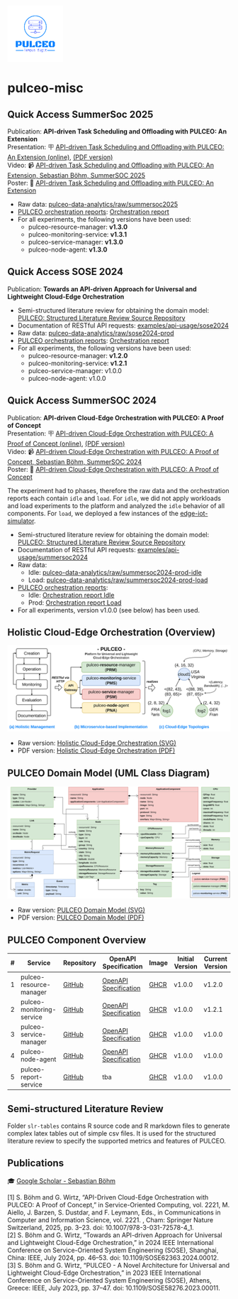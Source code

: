 <img src="docs/assets/pulceo-logo-color.png" alt="pulceo-logo" width="25%" height="auto"/>

# pulceo-misc

## Quick Access SummerSoc 2025

Publication: **API-driven Task Scheduling and Offloading with PULCEO: An Extension**  
Presentation: 🪧 [API-driven Task Scheduling and Offloading with PULCEO: An Extension (online)](https://spboehm.github.io/pulceo-misc/presentations/summersoc2025), [(PDF version)](https://github.com/spboehm/pulceo-misc/blob/main/docs/presentations/summersoc2025/summersoc2025.pdf)  
Video: 📹 [API-driven Task Scheduling and Offloading with PULCEO: An Extension, Sebastian Böhm, SummerSOC 2025](https://www.youtube.com/watch?v=epEcU7aFFLk)  
Poster: 📃 [API-driven Task Scheduling and Offloading with PULCEO: An Extension](https://github.com/spboehm/pulceo-misc/blob/main/docs/presentations/summersoc2025/summersoc2025-poster.pdf)  
- Raw data: [pulceo-data-analytics/raw/summersoc2025](https://github.com/spboehm/pulceo-misc/tree/main/pulceo-data-analytics/raw/summersoc2025)
- [PULCEO orchestration reports](https://spboehm.github.io/pulceo-misc/reports/): [Orchestration report](https://spboehm.github.io/pulceo-misc/reports/summersoc2025/)
- For all experiments, the following versions have been used:
  - pulceo-resource-manager: **v1.3.0**
  - pulceo-monitoring-service: **v1.3.1**
  - pulceo-service-manager: **v1.3.0**
  - pulceo-node-agent: **v1.3.0**

## Quick Access SOSE 2024

Publication: **Towards an API-driven Approach for Universal and Lightweight Cloud-Edge Orchestration**

- Semi-structured literature review for obtaining the domain model: [PULCEO: Structured Literature Review Source Repository](https://spboehm.github.io/pulceo-misc/)
- Documentation of RESTful API requests: [examples/api-usage/sose2024](https://github.com/spboehm/pulceo-misc/tree/main/examples/api-usage/sose2024)
- Raw data: [pulceo-data-analytics/raw/sose2024-prod](https://github.com/spboehm/pulceo-misc/tree/main/pulceo-data-analytics/raw/sose2024-prod)
- [PULCEO orchestration reports](https://spboehm.github.io/pulceo-misc/reports/): [Orchestration report](https://spboehm.github.io/pulceo-misc/reports/sose2024-prod/)
- For all experiments, the following versions have been used:
  - pulceo-resource-manager: **v1.2.0**
  - pulceo-monitoring-service: **v1.2.1**
  - pulceo-service-manager: v1.0.0
  - pulceo-node-agent: v1.0.0

## Quick Access SummerSOC 2024

Publication: **API-driven Cloud-Edge Orchestration with PULCEO: A Proof of Concept**  
Presentation: 🪧 [API-driven Cloud-Edge Orchestration with PULCEO: A Proof of Concept (online)](https://spboehm.github.io/pulceo-misc/presentations/summersoc2024), [(PDF version)](https://github.com/spboehm/pulceo-misc/blob/main/docs/presentations/summersoc2024/summersoc2024.pdf)  
Video: 📹 [API-driven Cloud-Edge Orchestration with PULCEO: A Proof of Concept, Sebastian Böhm, SummerSOC 2024](https://www.youtube.com/watch?v=XfjWggOLIBE)  
Poster: 📃 [API-driven Cloud-Edge Orchestration with PULCEO: A Proof of Concept](https://github.com/spboehm/pulceo-misc/blob/main/docs/presentations/summersoc2024/summersoc2024-poster.pdf)  

The experiment had to phases, therefore the raw data and the orchestration reports each contain `idle` and `load`.
For `idle`, we did not apply workloads and load experiments to the platform and analyzed the `idle` behavior of all components.
For `load`, we deployed a few instances of the [edge-iot-simulator](https://github.com/spboehm/edge-iot-simulator).

- Semi-structured literature review for obtaining the domain model: [PULCEO: Structured Literature Review Source Repository](https://spboehm.github.io/pulceo-misc/)
- Documentation of RESTful API requests: [examples/api-usage/summersoc2024](https://github.com/spboehm/pulceo-misc/tree/main/examples/api-usage/summersoc2024)
- Raw data:
  - Idle: [pulceo-data-analytics/raw/summersoc2024-prod-idle](https://github.com/spboehm/pulceo-misc/tree/main/pulceo-data-analytics/raw/summersoc2024-prod-idle)
  - Load: [pulceo-data-analytics/raw/summersoc2024-prod-load](https://github.com/spboehm/pulceo-misc/tree/main/pulceo-data-analytics/raw/summersoc2024-prod-load)
- [PULCEO orchestration reports](https://spboehm.github.io/pulceo-misc/reports/):
  - Idle: [Orchestration report Idle](https://spboehm.github.io/pulceo-misc/reports/summersoc2024-prod-idle/)
  - Prod: [Orchestration report Load](https://spboehm.github.io/pulceo-misc/reports/summersoc2024-prod-load/)
- For all experiments, version v1.0.0 (see below) has been used.

## Holistic Cloud-Edge Orchestration (Overview)

![Holistic Cloud-Edge Orchestration](./docs/assets/holistic-cloud-edge-orchestration-v3.svg)

- Raw version: [Holistic Cloud-Edge Orchestration (SVG)](https://raw.githubusercontent.com/spboehm/pulceo-misc/main/docs/assets/holistic-cloud-edge-orchestration-v3.svg)
- PDF version: [Holistic Cloud-Edge Orchestration (PDF)](https://github.com/spboehm/pulceo-misc/blob/main/docs/assets/holistic-cloud-edge-orchestration-v3.pdf)

## PULCEO Domain Model (UML Class Diagram)

![PULCEO Domain Model](./docs/assets/domain-model-uml.svg)

- Raw version: [PULCEO Domain Model (SVG)](https://raw.githubusercontent.com/spboehm/pulceo-misc/main/docs/assets/domain-model-uml.svg)
- PDF version: [PULCEO Domain Model (PDF)](https://github.com/spboehm/pulceo-misc/blob/main/docs/assets/domain-model-uml.pdf)

## PULCEO Component Overview

| #   | Service                   | Repository                                                     | OpenAPI Specification                                                        | Image                                                                                                 | Initial Version | Current Version |
| --- | ------------------------- | -------------------------------------------------------------- | ---------------------------------------------------------------------------- | ----------------------------------------------------------------------------------------------------- | --------------- | --------------- |
| 1   | pulceo-resource-manager   | [GitHub](https://github.com/spboehm/pulceo-resource-manager)   | [OpenAPI Specification](https://spboehm.github.io/pulceo-resource-manager)   | [GHCR](https://github.com/spboehm/pulceo-resource-manager/pkgs/container/pulceo-resource-manager)     | v1.0.0          | v1.2.0          |
| 2   | pulceo-monitoring-service | [GitHub](https://github.com/spboehm/pulceo-monitoring-service) | [OpenAPI Specification](https://spboehm.github.io/pulceo-monitoring-service) | [GHCR](https://github.com/spboehm/pulceo-monitoring-service/pkgs/container/pulceo-monitoring-service) | v1.0.0          | v1.2.1          |
| 3   | pulceo-service-manager    | [GitHub](https://github.com/spboehm/pulceo-service-manager)    | [OpenAPI Specification](https://spboehm.github.io/pulceo-service-manager)    | [GHCR](https://github.com/spboehm/pulceo-service-manager/tree/main)                                   | v1.0.0          | v1.0.0          |
| 4   | pulceo-node-agent         | [GitHub](https://github.com/spboehm/pulceo-node-agent)         | [OpenAPI Specification](https://spboehm.github.io/pulceo-node-agent/)        | [GHCR](https://github.com/spboehm/pulceo-node-agent/pkgs/container/pulceo-node-agent)                 | v1.0.0          | v1.0.0          |
| 5   | pulceo-report-service     | [GitHub](https://github.com/spboehm/pulceo-misc/tree/main/prs) | tba                                                                          | [GHCR](https://github.com/spboehm/pulceo-misc/pkgs/container/pulceo-report-service)                   | v1.0.0          | v1.0.0          |

## Semi-structured Literature Review

Folder `slr-tables` contains R source code and R markdown files to generate complex latex tables out of simple csv files.
It is used for the structured literature review to specify the supported metrics and features of PULCEO.

## Publications

🎓 [Google Scholar - Sebastian Böhm](https://scholar.google.de/citations?user=4RiLaMUAAAAJ&hl=en)

[1] S. Böhm and G. Wirtz, “API-Driven Cloud-Edge Orchestration with PULCEO: A Proof of Concept,” in Service-Oriented Computing, vol. 2221, M. Aiello, J. Barzen, S. Dustdar, and F. Leymann, Eds., in Communications in Computer and Information Science, vol. 2221. , Cham: Springer Nature Switzerland, 2025, pp. 3–23. doi: 10.1007/978-3-031-72578-4_1.  
[2] S. Böhm and G. Wirtz, “Towards an API-driven Approach for Universal and Lightweight Cloud-Edge Orchestration,” in 2024 IEEE International Conference on Service-Oriented System Engineering (SOSE), Shanghai, China: IEEE, July 2024, pp. 46–53. doi: 10.1109/SOSE62363.2024.00012.  
[3] S. Böhm and G. Wirtz, “PULCEO - A Novel Architecture for Universal and Lightweight Cloud-Edge Orchestration,” in 2023 IEEE International Conference on Service-Oriented System Engineering (SOSE), Athens, Greece: IEEE, July 2023, pp. 37–47. doi: 10.1109/SOSE58276.2023.00011.
